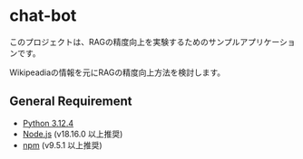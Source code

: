# chat-bot

このプロジェクトは、RAGの精度向上を実験するためのサンプルアプリケーションです。

Wikipeadiaの情報を元にRAGの精度向上方法を検討します。

## General Requirement

- [Python 3.12.4](https://www.python.org/downloads/release/python-3124/)
- [Node.js](https://nodejs.org/) (v18.16.0 以上推奨)
- [npm](https://www.npmjs.com/) (v9.5.1 以上推奨)

